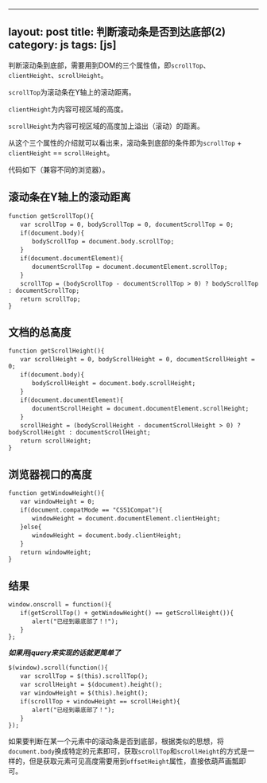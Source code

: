 

---
layout: post
title: 判断滚动条是否到达底部(2)
category: js
tags: [js]
---


判断滚动条到底部，需要用到DOM的三个属性值，即`scrollTop`、`clientHeight`、`scrollHeight`。
 
`scrollTop`为滚动条在Y轴上的滚动距离。
 
`clientHeight`为内容可视区域的高度。
 
`scrollHeight`为内容可视区域的高度加上溢出（滚动）的距离。
 
从这个三个属性的介绍就可以看出来，滚动条到底部的条件即为`scrollTop` + `clientHeight` == `scrollHeight`。
 
代码如下（兼容不同的浏览器）。


## 滚动条在Y轴上的滚动距离

```
function getScrollTop(){
　　var scrollTop = 0, bodyScrollTop = 0, documentScrollTop = 0;
　　if(document.body){
　　　　bodyScrollTop = document.body.scrollTop;
　　}
　　if(document.documentElement){
　　　　documentScrollTop = document.documentElement.scrollTop;
　　}
　　scrollTop = (bodyScrollTop - documentScrollTop > 0) ? bodyScrollTop : documentScrollTop;
　　return scrollTop;
}
```

## 文档的总高度

```
function getScrollHeight(){
　　var scrollHeight = 0, bodyScrollHeight = 0, documentScrollHeight = 0;
　　if(document.body){
　　　　bodyScrollHeight = document.body.scrollHeight;
　　}
　　if(document.documentElement){
　　　　documentScrollHeight = document.documentElement.scrollHeight;
　　}
　　scrollHeight = (bodyScrollHeight - documentScrollHeight > 0) ? bodyScrollHeight : documentScrollHeight;
　　return scrollHeight;
}
```

## 浏览器视口的高度

```
function getWindowHeight(){
　　var windowHeight = 0;
　　if(document.compatMode == "CSS1Compat"){
　　　　windowHeight = document.documentElement.clientHeight;
　　}else{
　　　　windowHeight = document.body.clientHeight;
　　}
　　return windowHeight;
}
```

## 结果

```
window.onscroll = function(){
　　if(getScrollTop() + getWindowHeight() == getScrollHeight()){
　　　　alert("已经到最底部了！!");
　　}
};
```


***如果用jquery来实现的话就更简单了***
 
```
$(window).scroll(function(){
　　var scrollTop = $(this).scrollTop();
　　var scrollHeight = $(document).height();
　　var windowHeight = $(this).height();
　　if(scrollTop + windowHeight == scrollHeight){
　　　　alert("已经到最底部了！");
　　}
});
```

如果要判断在某一个元素中的滚动条是否到底部，根据类似的思想，将`document.body`换成特定的元素即可，获取`scrollTop`和`scrollHeight`的方式是一样的，但是获取元素可见高度需要用到`offsetHeight`属性，直接依葫芦画瓢即可。
